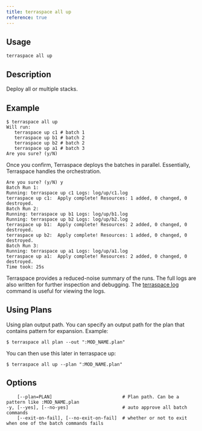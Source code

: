 ```yaml
---
title: terraspace all up
reference: true
---
```


## Usage

    terraspace all up

## Description

Deploy all or multiple stacks.

## Example

    $ terraspace all up
    Will run:
       terraspace up c1 # batch 1
       terraspace up b1 # batch 2
       terraspace up b2 # batch 2
       terraspace up a1 # batch 3
    Are you sure? (y/N)

Once you confirm, Terraspace deploys the batches in parallel. Essentially, Terraspace handles the orchestration.

    Are you sure? (y/N) y
    Batch Run 1:
    Running: terraspace up c1 Logs: log/up/c1.log
    terraspace up c1:  Apply complete! Resources: 1 added, 0 changed, 0 destroyed.
    Batch Run 2:
    Running: terraspace up b1 Logs: log/up/b1.log
    Running: terraspace up b2 Logs: log/up/b2.log
    terraspace up b1:  Apply complete! Resources: 2 added, 0 changed, 0 destroyed.
    terraspace up b2:  Apply complete! Resources: 1 added, 0 changed, 0 destroyed.
    Batch Run 3:
    Running: terraspace up a1 Logs: log/up/a1.log
    terraspace up a1:  Apply complete! Resources: 2 added, 0 changed, 0 destroyed.
    Time took: 25s

Terraspace provides a reduced-noise summary of the runs. The full logs are also written for further inspection and debugging. The [terraspace log](https://terraspace.cloud/reference/terraspace-log/) command is useful for viewing the logs.

## Using Plans

Using plan output path. You can specify an output path for the plan that contains pattern for expansion. Example:

    $ terraspace all plan --out ":MOD_NAME.plan"

You can then use this later in terraspace up:

    $ terraspace all up --plan ":MOD_NAME.plan"


## Options

```
    [--plan=PLAN]                          # Plan path. Can be a pattern like :MOD_NAME.plan
-y, [--yes], [--no-yes]                    # auto approve all batch commands
    [--exit-on-fail], [--no-exit-on-fail]  # whether or not to exit when one of the batch commands fails
```

